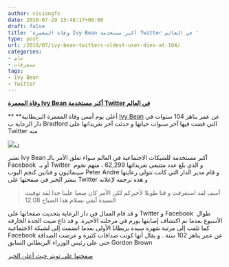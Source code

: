```yaml
---
author: visiongfx
date: 2010-07-29 15:48:17+00:00
draft: false
title: 'وفاة المعمرة Ivy Bean أكبر مستخدمة Twitter في العالم '
type: post
url: /2010/07/ivy-bean-twitters-oldest-user-dies-at-104/
categories:
- عام
- متفرقات
tags:
- Ivy Bean
- Twitter
---
```


**[وفاة المعمرة Ivy Bean أكبر مستخدمة Twitter في العالم](http://www.it-scoop.com/2010/07/ivy-bean-twitters-oldest-user-dies-at-104)**





** **أعلن يوم أمس وفاة المعمرة البريطانية [Ivy Bean](http://twitter.com/ivybean104) عن عمر يناهز 104 سنوات في دار الرعاية ب Bradford التي قضت فيها آخر سنوات حياتها و حدثت آخر تغريداتها على Twitter منه


[![ن](http://img.metro.co.uk/i/pix/2010/07/28/article-1280331817181-0A9A82E8000005DC-522595_636x300.jpg)
](http://www.it-scoop.com/2010/07/ivy-bean-twitters-oldest-user-dies-at-104)

تعتبر Ivy Bean أكبر مستخدمة للشبكات الاجتماعية في العالم سواء تعلق الأمر بالـ Facebook  أو بـ Twitter  و الذي بلغ عدد متتبعي تغريداتها  62,299 ، منهم نجوم سينمائيون و فنانين كنجم البوب Peter Andre
و قام مدير الدار التي كانت تتولى رعايتها بنشر الخبر في صفحتها على Twitter و هذه ترجمة لإعلانه


<blockquote>آسف لقد استغرقت و قتا طويلا لأخبركم لكن الأمر كان صعبا علينا جدا لقد توفيت السيدة آيفي بسلام هذا الصباح 12.08</blockquote>


و قد قام العمال في دار الرعاية بتحديث صفحاتها على Twitter و Facebook  طوال الأسبوع بعدما تم اكتشاف إصابتها بورم في مرحلته الأخيرة.
و قد ذاع صيت الجدة الخارقة كما تلقب إلى مرتبة شهرة سيدة بريطانا الأولى بعدما انضمت إلى لشبكة الاجتماعية Facebook عن عمر يناهز 102 سنة . و يقال أنها كونت صداقات كثيرة و عرضت الصداقة حتى على رئيس الوزراء البريطاني السابق Gordon Brown

[صفحتها على تويتر حيث أعلن الخبر](http://twitter.com/ivybean104)
